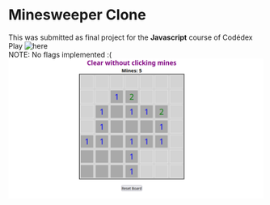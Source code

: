 # Minesweeper Clone
This was submitted as final project for the **Javascript** course of Codédex <br>
Play ![here](https://alexgaaranes.github.io/Minesweeper-Final-Codedex/)<br>
NOTE: No flags implemented :(
<br>
<img src="ss.png">
